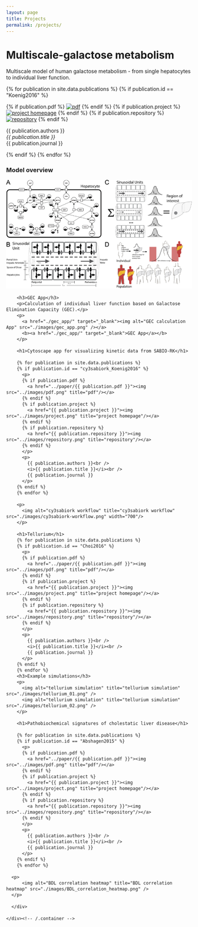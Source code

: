 ```yaml
---
layout: page
title: Projects
permalink: /projects/
---
```

<div class="home">
 <div class="container">
      <div class="starter-template">
        <h1>Multiscale-galactose metabolism</h1>
        <p>Multiscale model of human galactose metabolism - from single hepatocytes to individual liver function. </p>
        {% for publication in site.data.publications %}
        {% if publication.id == "Koenig2016" %}
          <p>
          {% if publication.pdf %}
            <a href="../paper/{{ publication.pdf }}"><img src="../images/pdf.png" title="pdf"/></a>
          {% endif %}
          {% if publication.project %}
            <a href="{{ publication.project }}"><img src="../images/project.png" title="project homepage"/></a>
          {% endif %}
          {% if publication.repository %}
            <a href="{{ publication.repository }}"><img src="../images/repository.png" title="repository"/></a>
          {% endif %}
          </p>
          <p>
            {{ publication.authors }}<br />
            <i>{{ publication.title }}</i><br />
            {{ publication.journal }}
          </p>
        {% endif %}
        {% endfor %}
        <h3>Model overview</h3>
        <p>
          <img alt="Multiscale Galactose Model" title="Multiscale Galactose Model" src="./images/multiscale-galactose.png" />
        </p>
        
        <h3>GEC App</h3>
        <p>Calculation of individual liver function based on Galactose Elimination Capacity (GEC).</p>
        <p>
          <a href="./gec_app/" target="_blank"><img alt="GEC calculation App" src="./images/gec_app.png" /></a>
          <b><a href="./gec_app/" target="_blank">GEC App</a></b>
        </p>

        <h1>Cytoscape app for visualizing kinetic data from SABIO-RK</h1>

        {% for publication in site.data.publications %}
        {% if publication.id == "cy3sabiork_Koenig2016" %}
          <p>
          {% if publication.pdf %}
            <a href="../paper/{{ publication.pdf }}"><img src="../images/pdf.png" title="pdf"/></a>
          {% endif %}
          {% if publication.project %}
            <a href="{{ publication.project }}"><img src="../images/project.png" title="project homepage"/></a>
          {% endif %}
          {% if publication.repository %}
            <a href="{{ publication.repository }}"><img src="../images/repository.png" title="repository"/></a>
          {% endif %}
          </p>
          <p>
            {{ publication.authors }}<br />
            <i>{{ publication.title }}</i><br />
            {{ publication.journal }}
          </p>
        {% endif %}
        {% endfor %}

        <p>
          <img alt="cy3sabiork workflow" title="cy3sabiork workflow" src="./images/cy3sabiork-workflow.png" width="700"/>
        </p>

        <h1>Tellurium</h1>
        {% for publication in site.data.publications %}
        {% if publication.id == "Choi2016" %}
          <p>
          {% if publication.pdf %}
            <a href="../paper/{{ publication.pdf }}"><img src="../images/pdf.png" title="pdf"/></a>
          {% endif %}
          {% if publication.project %}
            <a href="{{ publication.project }}"><img src="../images/project.png" title="project homepage"/></a>
          {% endif %}
          {% if publication.repository %}
            <a href="{{ publication.repository }}"><img src="../images/repository.png" title="repository"/></a>
          {% endif %}
          </p>
          <p>
            {{ publication.authors }}<br />
            <i>{{ publication.title }}</i><br />
            {{ publication.journal }}
          </p>
        {% endif %}
        {% endfor %}
        <h3>Example simulations</h3>
        <p>
          <img alt="tellurium simulation" title="tellurium simulation" src="./images/tellurium_01.png" />
          <img alt="tellurium simulation" title="tellurium simulation" src="./images/tellurium_02.png" />
        </p>

        <h1>Pathobiochemical signatures of cholestatic liver disease</h1>
        
        {% for publication in site.data.publications %}
        {% if publication.id == "Abshagen2015" %}
          <p>
          {% if publication.pdf %}
            <a href="../paper/{{ publication.pdf }}"><img src="../images/pdf.png" title="pdf"/></a>
          {% endif %}
          {% if publication.project %}
            <a href="{{ publication.project }}"><img src="../images/project.png" title="project homepage"/></a>
          {% endif %}
          {% if publication.repository %}
            <a href="{{ publication.repository }}"><img src="../images/repository.png" title="repository"/></a>
          {% endif %}
          </p>
          <p>
            {{ publication.authors }}<br />
            <i>{{ publication.title }}</i><br />
            {{ publication.journal }}
          </p>
        {% endif %}
        {% endfor %}

      <p>
          <img alt="BDL correlation heatmap" title="BDL correlation heatmap" src="./images/BDL_correlation_heatmap.png" />
      </p>
        
      </div>

    </div><!-- /.container -->


  <!--
  <h1 class="page-heading">Posts</h1>

  <ul class="post-list">
    {% for post in site.posts %}
      <li>
        <span class="post-meta">{{ post.date | date: "%b %-d, %Y" }}</span>

        <h2>
          <a class="post-link" href="{{ post.url | prepend: site.baseurl }}">{{ post.title }}</a>
        </h2>
      </li>
    {% endfor %}
  </ul>

  <p class="rss-subscribe">subscribe <a href="{{ "/feed.xml" | prepend: site.baseurl }}">via RSS</a></p>
  -->
</div>
